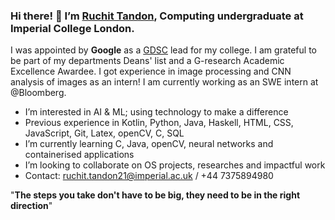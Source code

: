 ### Hi there! 👋 I’m [Ruchit Tandon](https://www.linkedin.com/in/ruchit-tandon-aa845924b/), Computing undergraduate at Imperial College London.
I was appointed by **Google** as a [GDSC](https://www.instagram.com/gdscimperial/?hl=en) lead for my college. I am grateful to be part of my departments Deans' list and a G-research Academic Excellence Awardee. I got experience in image processing and CNN analysis of images as an intern! I am currently working as an SWE intern at @Bloomberg.

- I’m interested in AI & ML; using technology to make a difference 
- Previous experience in Kotlin, Python, Java, Haskell, HTML, CSS, JavaScript, Git, Latex, openCV, C, SQL
- I’m currently learning C, Java, openCV, neural networks and containerised applications
- I’m looking to collaborate on OS projects, researches and impactful work
- Contact: ruchit.tandon21@imperial.ac.uk / +44 7375894980

"**The steps you take don't have to be big, they need to be in the right direction**"

<!---
Ruchit-rt/Ruchit-rt is a ✨ special ✨ repository because its `README.md` (this file) appears on your GitHub profile.
You can click the Preview link to take a look at your changes.
--->
